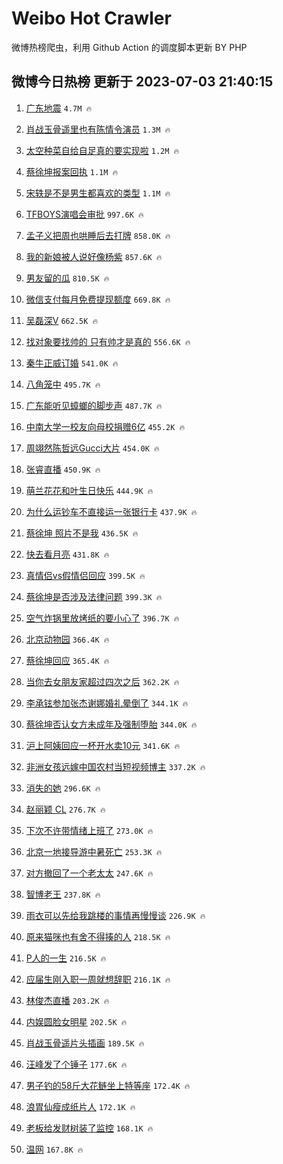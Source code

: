 # Weibo Hot Crawler 



微博热榜爬虫，利用 Github Action 的调度脚本更新 BY PHP 


## 微博今日热榜 更新于 2023-07-03 21:40:15 
1. [广东地震](https://s.weibo.com/weibo?q=%E5%B9%BF%E4%B8%9C%E5%9C%B0%E9%9C%87&t=31&band_rank=1&Refer=top) `4.7M 🔥` 

1. [肖战玉骨遥里也有陈情令演员](https://s.weibo.com/weibo?q=%23%E8%82%96%E6%88%98%E7%8E%89%E9%AA%A8%E9%81%A5%E9%87%8C%E4%B9%9F%E6%9C%89%E9%99%88%E6%83%85%E4%BB%A4%E6%BC%94%E5%91%98%23&t=31&band_rank=2&Refer=top) `1.3M 🔥` 

1. [太空种菜自给自足真的要实现啦](https://s.weibo.com/weibo?q=%23%E5%A4%AA%E7%A9%BA%E7%A7%8D%E8%8F%9C%E8%87%AA%E7%BB%99%E8%87%AA%E8%B6%B3%E7%9C%9F%E7%9A%84%E8%A6%81%E5%AE%9E%E7%8E%B0%E5%95%A6%23&t=31&band_rank=3&Refer=top) `1.2M 🔥` 

1. [蔡徐坤报案回执](https://s.weibo.com/weibo?q=%23%E8%94%A1%E5%BE%90%E5%9D%A4%E6%8A%A5%E6%A1%88%E5%9B%9E%E6%89%A7%23&t=31&band_rank=4&Refer=top) `1.1M 🔥` 

1. [宋轶是不是男生都喜欢的类型](https://s.weibo.com/weibo?q=%23%E5%AE%8B%E8%BD%B6%E6%98%AF%E4%B8%8D%E6%98%AF%E7%94%B7%E7%94%9F%E9%83%BD%E5%96%9C%E6%AC%A2%E7%9A%84%E7%B1%BB%E5%9E%8B%23&t=31&band_rank=5&Refer=top) `1.1M 🔥` 

1. [TFBOYS演唱会审批](https://s.weibo.com/weibo?q=TFBOYS%E6%BC%94%E5%94%B1%E4%BC%9A%E5%AE%A1%E6%89%B9&t=31&band_rank=6&Refer=top) `997.6K 🔥` 

1. [孟子义把周也哄睡后去打牌](https://s.weibo.com/weibo?q=%23%E5%AD%9F%E5%AD%90%E4%B9%89%E6%8A%8A%E5%91%A8%E4%B9%9F%E5%93%84%E7%9D%A1%E5%90%8E%E5%8E%BB%E6%89%93%E7%89%8C%23&t=31&band_rank=7&Refer=top) `858.0K 🔥` 

1. [我的新娘被人说好像杨紫](https://s.weibo.com/weibo?q=%23%E6%88%91%E7%9A%84%E6%96%B0%E5%A8%98%E8%A2%AB%E4%BA%BA%E8%AF%B4%E5%A5%BD%E5%83%8F%E6%9D%A8%E7%B4%AB%23&t=31&band_rank=8&Refer=top) `857.6K 🔥` 

1. [男友留的瓜](https://s.weibo.com/weibo?q=%E7%94%B7%E5%8F%8B%E7%95%99%E7%9A%84%E7%93%9C&t=31&band_rank=9&Refer=top) `810.5K 🔥` 

1. [微信支付每月免费提现额度](https://s.weibo.com/weibo?q=%23%E5%BE%AE%E4%BF%A1%E6%94%AF%E4%BB%98%E6%AF%8F%E6%9C%88%E5%85%8D%E8%B4%B9%E6%8F%90%E7%8E%B0%E9%A2%9D%E5%BA%A6%23&t=31&band_rank=10&Refer=top) `669.8K 🔥` 

1. [吴磊深V](https://s.weibo.com/weibo?q=%E5%90%B4%E7%A3%8A%E6%B7%B1V&t=31&band_rank=11&Refer=top) `662.5K 🔥` 

1. [找对象要找帅的 只有帅才是真的](https://s.weibo.com/weibo?q=%E6%89%BE%E5%AF%B9%E8%B1%A1%E8%A6%81%E6%89%BE%E5%B8%85%E7%9A%84%20%E5%8F%AA%E6%9C%89%E5%B8%85%E6%89%8D%E6%98%AF%E7%9C%9F%E7%9A%84&t=31&band_rank=12&Refer=top) `556.6K 🔥` 

1. [秦牛正威订婚](https://s.weibo.com/weibo?q=%23%E7%A7%A6%E7%89%9B%E6%AD%A3%E5%A8%81%E8%AE%A2%E5%A9%9A%23&t=31&band_rank=13&Refer=top) `541.0K 🔥` 

1. [八角笼中](https://s.weibo.com/weibo?q=%E5%85%AB%E8%A7%92%E7%AC%BC%E4%B8%AD&t=31&band_rank=14&Refer=top) `495.7K 🔥` 

1. [广东能听见蟑螂的脚步声](https://s.weibo.com/weibo?q=%E5%B9%BF%E4%B8%9C%E8%83%BD%E5%90%AC%E8%A7%81%E8%9F%91%E8%9E%82%E7%9A%84%E8%84%9A%E6%AD%A5%E5%A3%B0&t=31&band_rank=15&Refer=top) `487.7K 🔥` 

1. [中南大学一校友向母校捐赠6亿](https://s.weibo.com/weibo?q=%23%E4%B8%AD%E5%8D%97%E5%A4%A7%E5%AD%A6%E4%B8%80%E6%A0%A1%E5%8F%8B%E5%90%91%E6%AF%8D%E6%A0%A1%E6%8D%90%E8%B5%A06%E4%BA%BF%23&t=31&band_rank=16&Refer=top) `455.2K 🔥` 

1. [周翊然陈哲远Gucci大片](https://s.weibo.com/weibo?q=%23%E5%91%A8%E7%BF%8A%E7%84%B6%E9%99%88%E5%93%B2%E8%BF%9CGucci%E5%A4%A7%E7%89%87%23&t=31&band_rank=17&Refer=top) `454.0K 🔥` 

1. [张睿直播](https://s.weibo.com/weibo?q=%23%E5%BC%A0%E7%9D%BF%E7%9B%B4%E6%92%AD%23&t=31&band_rank=18&Refer=top) `450.9K 🔥` 

1. [萌兰花花和叶生日快乐](https://s.weibo.com/weibo?q=%23%E8%90%8C%E5%85%B0%E8%8A%B1%E8%8A%B1%E5%92%8C%E5%8F%B6%E7%94%9F%E6%97%A5%E5%BF%AB%E4%B9%90%23&t=31&band_rank=19&Refer=top) `444.9K 🔥` 

1. [为什么运钞车不直接运一张银行卡](https://s.weibo.com/weibo?q=%E4%B8%BA%E4%BB%80%E4%B9%88%E8%BF%90%E9%92%9E%E8%BD%A6%E4%B8%8D%E7%9B%B4%E6%8E%A5%E8%BF%90%E4%B8%80%E5%BC%A0%E9%93%B6%E8%A1%8C%E5%8D%A1&t=31&band_rank=20&Refer=top) `437.9K 🔥` 

1. [蔡徐坤 照片不是我](https://s.weibo.com/weibo?q=%E8%94%A1%E5%BE%90%E5%9D%A4%20%E7%85%A7%E7%89%87%E4%B8%8D%E6%98%AF%E6%88%91&t=31&band_rank=21&Refer=top) `436.5K 🔥` 

1. [快去看月亮](https://s.weibo.com/weibo?q=%E5%BF%AB%E5%8E%BB%E7%9C%8B%E6%9C%88%E4%BA%AE&t=31&band_rank=22&Refer=top) `431.8K 🔥` 

1. [真情侣vs假情侣回应](https://s.weibo.com/weibo?q=%23%E7%9C%9F%E6%83%85%E4%BE%A3vs%E5%81%87%E6%83%85%E4%BE%A3%E5%9B%9E%E5%BA%94%23&t=31&band_rank=23&Refer=top) `399.5K 🔥` 

1. [蔡徐坤是否涉及法律问题](https://s.weibo.com/weibo?q=%23%E8%94%A1%E5%BE%90%E5%9D%A4%E6%98%AF%E5%90%A6%E6%B6%89%E5%8F%8A%E6%B3%95%E5%BE%8B%E9%97%AE%E9%A2%98%23&t=31&band_rank=24&Refer=top) `399.3K 🔥` 

1. [空气炸锅里放烤纸的要小心了](https://s.weibo.com/weibo?q=%23%E7%A9%BA%E6%B0%94%E7%82%B8%E9%94%85%E9%87%8C%E6%94%BE%E7%83%A4%E7%BA%B8%E7%9A%84%E8%A6%81%E5%B0%8F%E5%BF%83%E4%BA%86%23&t=31&band_rank=25&Refer=top) `396.7K 🔥` 

1. [北京动物园](https://s.weibo.com/weibo?q=%E5%8C%97%E4%BA%AC%E5%8A%A8%E7%89%A9%E5%9B%AD&t=31&band_rank=26&Refer=top) `366.4K 🔥` 

1. [蔡徐坤回应](https://s.weibo.com/weibo?q=%23%E8%94%A1%E5%BE%90%E5%9D%A4%E5%9B%9E%E5%BA%94%23&t=31&band_rank=27&Refer=top) `365.4K 🔥` 

1. [当你去女朋友家超过四次之后](https://s.weibo.com/weibo?q=%23%E5%BD%93%E4%BD%A0%E5%8E%BB%E5%A5%B3%E6%9C%8B%E5%8F%8B%E5%AE%B6%E8%B6%85%E8%BF%87%E5%9B%9B%E6%AC%A1%E4%B9%8B%E5%90%8E%23&t=31&band_rank=28&Refer=top) `362.2K 🔥` 

1. [李承铉参加张杰谢娜婚礼晕倒了](https://s.weibo.com/weibo?q=%23%E6%9D%8E%E6%89%BF%E9%93%89%E5%8F%82%E5%8A%A0%E5%BC%A0%E6%9D%B0%E8%B0%A2%E5%A8%9C%E5%A9%9A%E7%A4%BC%E6%99%95%E5%80%92%E4%BA%86%23&t=31&band_rank=29&Refer=top) `344.1K 🔥` 

1. [蔡徐坤否认女方未成年及强制堕胎](https://s.weibo.com/weibo?q=%23%E8%94%A1%E5%BE%90%E5%9D%A4%E5%90%A6%E8%AE%A4%E5%A5%B3%E6%96%B9%E6%9C%AA%E6%88%90%E5%B9%B4%E5%8F%8A%E5%BC%BA%E5%88%B6%E5%A0%95%E8%83%8E%23&t=31&band_rank=30&Refer=top) `344.0K 🔥` 

1. [沪上阿姨回应一杯开水卖10元](https://s.weibo.com/weibo?q=%23%E6%B2%AA%E4%B8%8A%E9%98%BF%E5%A7%A8%E5%9B%9E%E5%BA%94%E4%B8%80%E6%9D%AF%E5%BC%80%E6%B0%B4%E5%8D%9610%E5%85%83%23&t=31&band_rank=31&Refer=top) `341.6K 🔥` 

1. [非洲女孩远嫁中国农村当短视频博主](https://s.weibo.com/weibo?q=%23%E9%9D%9E%E6%B4%B2%E5%A5%B3%E5%AD%A9%E8%BF%9C%E5%AB%81%E4%B8%AD%E5%9B%BD%E5%86%9C%E6%9D%91%E5%BD%93%E7%9F%AD%E8%A7%86%E9%A2%91%E5%8D%9A%E4%B8%BB%23&t=31&band_rank=32&Refer=top) `337.2K 🔥` 

1. [消失的她](https://s.weibo.com/weibo?q=%E6%B6%88%E5%A4%B1%E7%9A%84%E5%A5%B9&t=31&band_rank=33&Refer=top) `296.6K 🔥` 

1. [赵丽颖 CL](https://s.weibo.com/weibo?q=%E8%B5%B5%E4%B8%BD%E9%A2%96%20CL&t=31&band_rank=34&Refer=top) `276.7K 🔥` 

1. [下次不许带情绪上班了](https://s.weibo.com/weibo?q=%E4%B8%8B%E6%AC%A1%E4%B8%8D%E8%AE%B8%E5%B8%A6%E6%83%85%E7%BB%AA%E4%B8%8A%E7%8F%AD%E4%BA%86&t=31&band_rank=35&Refer=top) `273.0K 🔥` 

1. [北京一地接导游中暑死亡](https://s.weibo.com/weibo?q=%23%E5%8C%97%E4%BA%AC%E4%B8%80%E5%9C%B0%E6%8E%A5%E5%AF%BC%E6%B8%B8%E4%B8%AD%E6%9A%91%E6%AD%BB%E4%BA%A1%23&t=31&band_rank=36&Refer=top) `253.3K 🔥` 

1. [对方撤回了一个老太太](https://s.weibo.com/weibo?q=%23%E5%AF%B9%E6%96%B9%E6%92%A4%E5%9B%9E%E4%BA%86%E4%B8%80%E4%B8%AA%E8%80%81%E5%A4%AA%E5%A4%AA%23&t=31&band_rank=37&Refer=top) `247.6K 🔥` 

1. [智博老王](https://s.weibo.com/weibo?q=%E6%99%BA%E5%8D%9A%E8%80%81%E7%8E%8B&t=31&band_rank=38&Refer=top) `237.8K 🔥` 

1. [雨衣可以先给我跳楼的事情再慢慢谈](https://s.weibo.com/weibo?q=%E9%9B%A8%E8%A1%A3%E5%8F%AF%E4%BB%A5%E5%85%88%E7%BB%99%E6%88%91%E8%B7%B3%E6%A5%BC%E7%9A%84%E4%BA%8B%E6%83%85%E5%86%8D%E6%85%A2%E6%85%A2%E8%B0%88&t=31&band_rank=39&Refer=top) `226.9K 🔥` 

1. [原来猫咪也有舍不得揍的人](https://s.weibo.com/weibo?q=%E5%8E%9F%E6%9D%A5%E7%8C%AB%E5%92%AA%E4%B9%9F%E6%9C%89%E8%88%8D%E4%B8%8D%E5%BE%97%E6%8F%8D%E7%9A%84%E4%BA%BA&t=31&band_rank=40&Refer=top) `218.5K 🔥` 

1. [P人的一生](https://s.weibo.com/weibo?q=P%E4%BA%BA%E7%9A%84%E4%B8%80%E7%94%9F&t=31&band_rank=41&Refer=top) `216.5K 🔥` 

1. [应届生刚入职一周就想辞职](https://s.weibo.com/weibo?q=%23%E5%BA%94%E5%B1%8A%E7%94%9F%E5%88%9A%E5%85%A5%E8%81%8C%E4%B8%80%E5%91%A8%E5%B0%B1%E6%83%B3%E8%BE%9E%E8%81%8C%23&t=31&band_rank=42&Refer=top) `216.1K 🔥` 

1. [林俊杰直播](https://s.weibo.com/weibo?q=%E6%9E%97%E4%BF%8A%E6%9D%B0%E7%9B%B4%E6%92%AD&t=31&band_rank=43&Refer=top) `203.2K 🔥` 

1. [内娱圆脸女明星](https://s.weibo.com/weibo?q=%23%E5%86%85%E5%A8%B1%E5%9C%86%E8%84%B8%E5%A5%B3%E6%98%8E%E6%98%9F%23&t=31&band_rank=44&Refer=top) `202.5K 🔥` 

1. [肖战玉骨遥片头插画](https://s.weibo.com/weibo?q=%23%E8%82%96%E6%88%98%E7%8E%89%E9%AA%A8%E9%81%A5%E7%89%87%E5%A4%B4%E6%8F%92%E7%94%BB%23&t=31&band_rank=45&Refer=top) `189.5K 🔥` 

1. [汪峰发了个锤子](https://s.weibo.com/weibo?q=%23%E6%B1%AA%E5%B3%B0%E5%8F%91%E4%BA%86%E4%B8%AA%E9%94%A4%E5%AD%90%23&t=31&band_rank=46&Refer=top) `177.6K 🔥` 

1. [男子钓的58斤大花鲢坐上特等座](https://s.weibo.com/weibo?q=%23%E7%94%B7%E5%AD%90%E9%92%93%E7%9A%8458%E6%96%A4%E5%A4%A7%E8%8A%B1%E9%B2%A2%E5%9D%90%E4%B8%8A%E7%89%B9%E7%AD%89%E5%BA%A7%23&t=31&band_rank=47&Refer=top) `172.4K 🔥` 

1. [浪胃仙瘦成纸片人](https://s.weibo.com/weibo?q=%23%E6%B5%AA%E8%83%83%E4%BB%99%E7%98%A6%E6%88%90%E7%BA%B8%E7%89%87%E4%BA%BA%23&t=31&band_rank=48&Refer=top) `172.1K 🔥` 

1. [老板给发财树装了监控](https://s.weibo.com/weibo?q=%23%E8%80%81%E6%9D%BF%E7%BB%99%E5%8F%91%E8%B4%A2%E6%A0%91%E8%A3%85%E4%BA%86%E7%9B%91%E6%8E%A7%23&t=31&band_rank=49&Refer=top) `168.1K 🔥` 

1. [温网](https://s.weibo.com/weibo?q=%E6%B8%A9%E7%BD%91&t=31&band_rank=50&Refer=top) `167.8K 🔥` 

